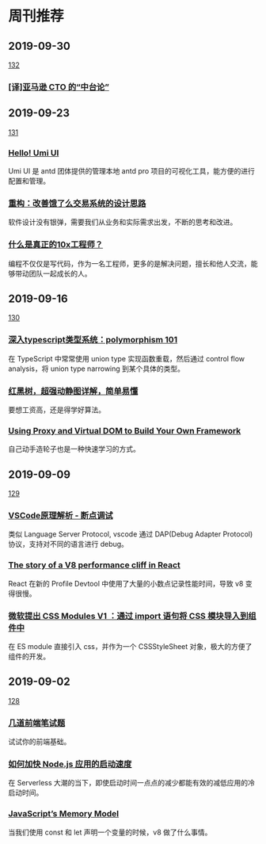 # 周刊推荐

## 2019-09-30

[132](https://github.com/CtripFE/fe-weekly/issues/132)

### [[译]亚马逊 CTO 的“中台论”](https://mp.weixin.qq.com/s/1hBylosHWDo0y3TK0hNYig)

## 2019-09-23

[131](https://github.com/CtripFE/fe-weekly/issues/131)

### [Hello! Umi UI ](https://mp.weixin.qq.com/s/5Ezo9_1JZACmywJcPBbGDA)

Umi UI 是 antd 团体提供的管理本地 antd pro 项目的可视化工具，能方便的进行配置和管理。

### [重构：改善饿了么交易系统的设计思路](https://zhuanlan.zhihu.com/p/83388356)

软件设计没有银弹，需要我们从业务和实际需求出发，不断的思考和改进。

### [什么是真正的10x工程师？ ](https://mp.weixin.qq.com/s?__biz=MzUxMzcxMzE5Ng==&mid=2247492501&idx=1&sn=efb7e795fbefe3bf1ec5e71772736109)

编程不仅仅是写代码，作为一名工程师，更多的是解决问题，擅长和他人交流，能够带动团队一起成长的人。

## 2019-09-16

[130](https://github.com/CtripFE/fe-weekly/issues/130)

### [深入typescript类型系统：polymorphism 101](https://zhuanlan.zhihu.com/p/82056426)

在 TypeScript 中常常使用 union type 实现函数重载，然后通过 control flow analysis，将 union type narrowing 到某个具体的类型。

### [红黑树，超强动静图详解，简单易懂](https://zhuanlan.zhihu.com/p/79980618)

要想工资高，还是得学好算法。

### [Using Proxy and Virtual DOM to Build Your Own Framework](https://medium.com/@toastui/using-proxy-and-virtual-dom-to-build-your-own-framework-43ce9ddec81d)

自己动手造轮子也是一种快速学习的方式。

## 2019-09-09

[129](https://github.com/CtripFE/fe-weekly/issues/129)

### [VSCode原理解析 - 断点调试 ](https://fed.taobao.org/blog/2019/08/15/vscode-debug-source-analyse/)

类似 Language Server Protocol, vscode 通过 DAP(Debug Adapter Protocol) 协议，支持对不同的语言进行 debug。

### [The story of a V8 performance cliff in React](https://v8.dev/blog/react-cliff)

React 在新的 Profile Devtool 中使用了大量的小数点记录性能时间，导致 v8 变得很慢。

### [微软提出 CSS Modules V1 ：通过 import 语句将 CSS 模块导入到组件中](https://www.infoq.cn/article/tfu5VFMYSxt89KOLNLp6)

在 ES module 直接引入 css，并作为一个 CSSStyleSheet 对象，极大的方便了组件的开发。

## 2019-09-02

[128](https://github.com/CtripFE/fe-weekly/issues/128)

### [几道前端笔试题](https://zhuanlan.zhihu.com/p/80366959)

试试你的前端基础。

### [如何加快 Node.js 应用的启动速度 ](https://fed.taobao.org/blog/2019/08/23/speed-node-start-time/)

在 Serverless 大潮的当下，即使启动时间一点点的减少都能有效的减低应用的冷启动时间。

### [JavaScript’s Memory Model](https://medium.com/@ethannam/javascripts-memory-model-7c972cd2c239)

当我们使用 const 和 let 声明一个变量的时候，v8 做了什么事情。
